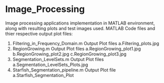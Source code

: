 # Image_Processing
Image processing applications implementation in MATLAB environment, along with resulting plots and test images used.
MATLAB Code files and thier respective output plot files:
1. Filtering_in_Frequency_Domain.m Output Plot files a.Filtering_plots.jpg
2. RegionGrowing.m Output Plot files a.RegionGrowing_plot1.jpg b.RegionGrowing_plot2.jpg c.RegionGrowing_plot3.jpg
3. Segmentation_LevelSets.m Output Plot files a.Segmentation_LevelSets_Plots.jpg
4. Starfish_Segmentation_pipeline.m Output Plot file a.Starfish_Segmentation_Plot



